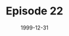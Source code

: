 ---
layout: podcast
title: Episode 22 
number: 22
subtitle: 
summary: 
date: 1999-12-31
location: https://dl.dropboxusercontent.com/s/zybwmt79l16azn8/watir_podcast_22.mp3?dl=0
size: 
duration: 
---